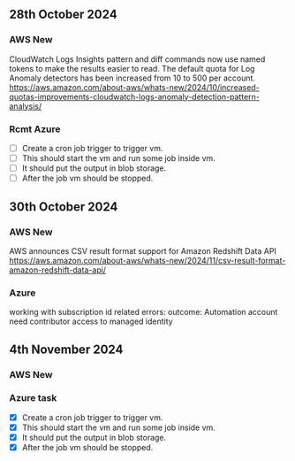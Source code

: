 ## 28th October 2024
### AWS New
CloudWatch Logs Insights pattern and diff commands now use named tokens to make the results easier to read. The default quota for Log Anomaly detectors has been increased from 10 to 500 per account.
https://aws.amazon.com/about-aws/whats-new/2024/10/increased-quotas-improvements-cloudwatch-logs-anomaly-detection-pattern-analysis/
### Rcmt Azure
- [ ] Create a cron job trigger to trigger vm.
- [ ] This should start the vm and run some job inside vm.
- [ ] It should put the output in blob storage.
- [ ] After the job vm should be stopped.

## 30th October 2024
### AWS New
AWS announces CSV result format support for Amazon Redshift Data API
https://aws.amazon.com/about-aws/whats-new/2024/11/csv-result-format-amazon-redshift-data-api/
### Azure
working with subscription id related errors:
outcome:
Automation account need contributor access to managed identity

## 4th November 2024
### AWS New

### Azure task
- [x] Create a cron job trigger to trigger vm.
- [x] This should start the vm and run some job inside vm.
- [x] It should put the output in blob storage.
- [x] After the job vm should be stopped.